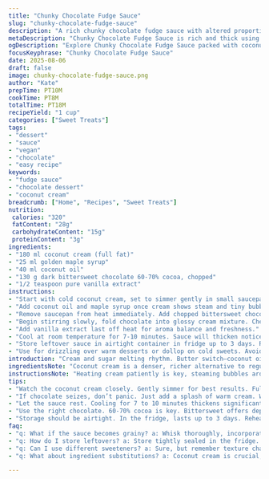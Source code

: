 ```yaml
---
title: "Chunky Chocolate Fudge Sauce"
slug: "chunky-chocolate-fudge-sauce"
description: "A rich chunky chocolate fudge sauce with altered proportions for thicker texture. Uses coconut cream instead of standard cream; swaps butter for coconut oil and replaces corn syrup with golden maple syrup. Method rearranged to emphasize temperature control and chocolate tempering. Includes tips for saving a grainy sauce and substitutions for dairy-free or vegan needs. Sauce sets thick, warms up soft and glossy. Pairs well with ice cream, pancakes, or drizzled over warm fruit. Practical focus on visual cues, timing adjustments, and avoiding burnout of sugars."
metaDescription: "Chunky Chocolate Fudge Sauce is rich and thick using coconut cream, coconut oil, and maple syrup for a unique, dairy-free treat you’ll love."
ogDescription: "Explore Chunky Chocolate Fudge Sauce packed with coconut cream, coconut oil, and golden maple syrup. Perfect for drizzling or dipping."
focusKeyphrase: "Chunky Chocolate Fudge Sauce"
date: 2025-08-06
draft: false
image: chunky-chocolate-fudge-sauce.png
author: "Kate"
prepTime: PT10M
cookTime: PT8M
totalTime: PT18M
recipeYield: "1 cup"
categories: ["Sweet Treats"]
tags:
- "dessert"
- "sauce"
- "vegan"
- "chocolate"
- "easy recipe"
keywords:
- "fudge sauce"
- "chocolate dessert"
- "coconut cream"
breadcrumb: ["Home", "Recipes", "Sweet Treats"]
nutrition: 
 calories: "320"
 fatContent: "28g"
 carbohydrateContent: "15g"
 proteinContent: "3g"
ingredients:
- "180 ml coconut cream (full fat)"
- "25 ml golden maple syrup"
- "40 ml coconut oil"
- "130 g dark bittersweet chocolate 60-70% cocoa, chopped"
- "1/2 teaspoon pure vanilla extract"
instructions:
- "Start with cold coconut cream, set to simmer gently in small saucepan. Heat slowly; watch for rising bubbles along edges, not full boil. No rolling boil - be patient, avoid scorching."
- "Add coconut oil and maple syrup once cream shows steam and tiny bubbles but not bubbling vigorously. Stir with heatproof spatula; mixture should become shiny and fluid."
- "Remove saucepan from heat immediately. Add chopped bittersweet chocolate chunks all at once but do not stir right away. Wait 10-15 seconds until the chocolate softens and begins melting around edges — prevents seizing by tempering off residual heat."
- "Begin stirring slowly, fold chocolate into glossy cream mixture. Check for unmelted lumps; gentle warmth remains in pan to melt fully. Avoid aggressive stirring or scrapes which can incorporate air and cause graininess."
- "Add vanilla extract last off heat for aroma balance and freshness."
- "Cool at room temperature for 7-10 minutes. Sauce will thicken noticeably, feel dense and slightly textured but glossy. Too stiff? Warm gently over double boiler, stirring to loosen without overheating."
- "Store leftover sauce in airtight container in fridge up to 3 days. Rewarm in short bursts, stir until silky. If sauce separates or becomes grainy, whisk vigorously or fold in splash of hot cream or plant milk to smooth."
- "Use for drizzling over warm desserts or dollop on cold sweets. Avoid long reheating or high heat that breaks sauce apart."
introduction: "Cream and sugar melting rhythm. Butter switch—coconut oil, a subtle tropical aroma, changes texture—firmer at room temp, melts differently. Maple syrup instead of corn syrup—softer sweetness, deeper flavor, less sticky gloss. Chocolate chunk in good % cocoa, bittersweet, folding carefully—not pulverized fine but chunking in; melting in waves, enticing that glossy shine but avoiding grainy mess. Heat control vital. Slow simmer versus crazy boil. Melt edges first, patience is the name. Vanilla late in the game, never heat it to avoid losing fragrance. Cool to set or rewarm to loosen—knowing your sauce by touch, not by clock. A tactile, visual game, filled with aroma of chocolate merging with coconut. Know when it’s ready by shine, thickness. Fail-proof saving methods if it breaks down. Backup plans for recipe flops or ingredient swaps. This sauce, more than just dipping—it’s texture, melt, flavour interplay, every spoonful tells a story."
ingredientsNote: "Coconut cream is a denser, richer alternative to regular dairy cream, lending a subtle coconut undertone and better shelf life. Avoid light versions; they won’t provide enough fat for proper sauce body. Coconut oil replaces butter; offers a stable fat that sets firmer at room temp, avoiding greasiness sometimes found in butter. Maple syrup, with natural sweetness and less hygroscopic than corn syrup, influences texture; corn syrup replacement will affect crystallization behavior, so switch cautiously. Dark bittersweet chocolate 60-70% preferred for balance of bitterness and sweetness. For vegan or dairy-free options, replace vanilla extract with almond or rum extract for an unexpected twist. Avoid artificial vanillas—they tend to overpower. Chop chocolate unevenly for better melting dynamics compared to uniform pieces. Room temp chocolate reduces shock-temperature clumping. These ingredient swaps transform sauce behavior, so watch texture carefully during cooking."
instructionsNote: "Heating cream patiently is key, steaming bubbles around edges signal safe heat stage. Avoid boiling bubbling as cream proteins can scald causing off flavors. Adding oil and syrup at this lower heat keeps sugars intact, avoids caramelizing too early. Removing pan before chocolate addition prevents overheating and chocolate seizing. Letting chocolate rest 10-15 seconds on residual warm surface is a temper-like moment—reduces sudden chocolate grain development. Stir gradually, folding chocolate into the fatty mixture allows for controlled melting. Aggressive stirring traps air, makes sauce frothy and unstable. Vanilla extract added off heat preserves delicate aroma compounds which are heat sensitive. Cooling sauce at room temp lets molecules restructure, thickening occurs from fat crystallization—too quick chilling traps fluid and thins sauce. Rewarming should be done gently; prolonged heat breaks down fats and can separate sauce. If sauce grainy or splitting, rescuing with a splash of warm plant milk and whisking smooths texture without adding heavy liquids. Save your sauce twice over, watch, feel and smell it to read readiness—don’t fixate on timers."
tips:
- "Watch the coconut cream closely. Gently simmer for best results. Full boil can ruin texture, leads to scorching; prevents proper melting. Pay attention."
- "If chocolate seizes, don’t panic. Just add a splash of warm cream. Whisk vigorously to bring it back. Too hot, though, can break sauce apart. Stay in control."
- "Let the sauce rest. Cooling for 7 to 10 minutes thickens significantly. If too thick, just warm gently, use double boiler. Avoid high heat; it’s a delicate balance."
- "Use the right chocolate. 60-70% cocoa is key. Bittersweet offers depth. Unevenly chopped chocolate melts more uniformly, helps in avoiding graininess."
- "Storage should be airtight. In the fridge, lasts up to 3 days. Reheat in short bursts. Long reheating? That breaks down fats; test carefully for texture."
faq:
- "q: What if the sauce becomes grainy? a: Whisk thoroughly, incorporate heat gently. Add warm cream if needed. Fixing is key. Don’t give up too early."
- "q: How do I store leftovers? a: Store tightly sealed in the fridge. Can last up to three days. Rewarm carefully; too much time leads to separation."
- "q: Can I use different sweeteners? a: Sure, but remember texture changes. Honey or agave can work. Test consistency though. Adjust mixing as needed."
- "q: What about ingredient substitutions? a: Coconut cream is crucial, but can use heavy cream if not avoiding dairy. Oil for butter swap? Stick with coconut."

---
```

